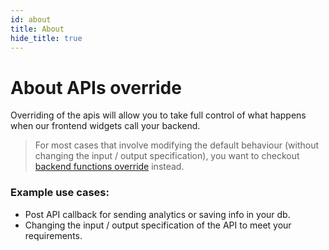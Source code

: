 ```yaml
---
id: about
title: About
hide_title: true
---
```


<!-- COPY DOCS -->
<!-- ./thirdpartyemailpassword/docs/advanced-customizations/apis-override/about.md -->

# About APIs override

Overriding of the apis will allow you to take full control of what happens when our frontend widgets call your backend.

> For most cases that involve modifying the default behaviour (without changing the input / output specification), you want to checkout [backend functions override](../backend-functions-override/about) instead.

### Example use cases:
- Post API callback for sending analytics or saving info in your db.
- Changing the input / output specification of the API to meet your requirements.
